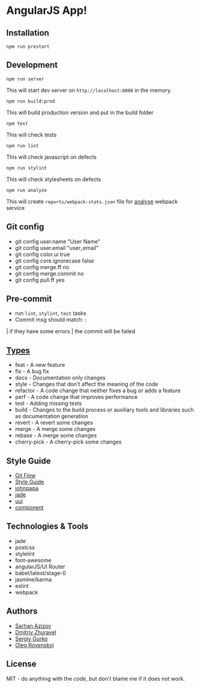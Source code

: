 # AngularJS App!

## Installation

```
npm run prestart
```


## Development

```
npm run server
```
This will start dev server on `http://localhost:8000` in the memory.


```
npm run build:prod
```
This will build production version and put in the build folder

```
npm test
```
This will check tests

```
npm run lint
```
This will check javascript on defects  

```
npm run stylint
```
This will check stylesheets on defects  

```
npm run analyze
```
This will create `reports/webpack-stats.json` file for [analyse](https://webpack.github.io/analyse/) webpack service

## Git config

* git config user.name "User Name"
* git config user.email "user_email"
* git config color.ui true
* git config core.ignorecase false
* git config merge.ff no
* git config merge.commit no
* git config pull.ff yes

## Pre-commit
* run `lint`, `stylint`, `test` tasks
* Commit msg should match: <type>: <subject>


| if they have some errors 
| the commit will be failed

## [Types](http://npm.im/commitizen)
* feat - A new feature
* fix - A bug fix
* docs - Documentation only changes
* style - Changes that don't affect the meaning of the code 
* refactor - A code change that neither fixes a bug or adds a feature
* perf - A code change that improves performance
* test - Adding missing tests
* build - Changes to the build process or auxiliary tools and libraries such as documentation generation
* revert - A revert some changes 
* merge - A merge some changes
* rebase - A merge some changes
* cherry-pick -  A cherry-pick some changes

## Style Guide

* [Git Flow](https://habrahabr.ru/post/106912/)
* [Style Guide](https://github.com/toddmotto/angular-styleguide)
* [johnpapa](https://github.com/johnpapa/angular-styleguide/blob/master/a1/README.md)
* [jade](https://pugjs.org/api/migration-v2.html)
* [uui](https://uui.epam.com)
* [component](https://docs.angularjs.org/guide/component)

## Technologies & Tools

* jade
* postcss
* stylelint
* font-awesome
* angularJS/UI Router
* babel/latest/stage-0
* jasmine/karma
* eslint
* webpack

## Authors

* [Sarhan Azizov](https://github.com/Jayser/)
* [Dmitriy Zhuravel](https://github.com/dmZhur)
* [Sergiy Gurko](https://github.com/DStereo)
* [Oleg Rovenskyi](https://github.com/OlegRovenskyi)

## License
MIT - do anything with the code, but don't blame me if it does not work.